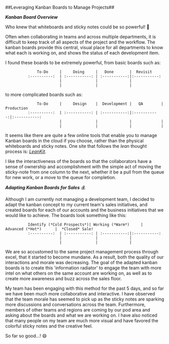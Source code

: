 ##Leveraging Kanban Boards to Manage Projects##

***Kanban Board Overview***

  Who knew that whiteboards and sticky notes could be so powerful! :clap: 
  
  Often when collaborating in teams and across multiple departments, it is difficult to keep track of all aspects of the project and the workflow. The kanban boards provide this central, visual place for all departments to know what each is working on, and shows the status of each development item.
  
  I found these boards to be extremely powerful, from basic boards such as:
  
                  To-Do     |     Doing     |   Done       |  Revisit
              :----------:  | :-----------: | :-----------:|:-----------:
                            |               |              |
                            |               |              |  
  
  to more complicated boards such as:

                  To-Do     |     Design    |  Development |   QA        | Production
              :----------:  | :-----------: | :-----------:|:-----------:|:-----------:
                            |               |              |             |
                            |               |              |             |

  It seems like there are quite a few online tools that enable you to manage Kanban boards in the cloud if you choose, rather than the physical whiteboards and sticky notes. One site that follows the *lean* thought process is: [*LeanKit*](http://leankit.com/kanban/kanban-board/).
  
  I like the interactiveness of the boards so that the collaborators have a sense of ownership and accomplishment with the simple act of moving the sticky-note from one column to the next, whether it be a pull from the queue for new work, or a move to the queue for completion.
  
  
  ***Adapting Kanban Boards for Sales*** :moneybag:
  
  Although I am currently not managing a development team, I decided to adapt the kanban concept to my current team's sales initiatives, and created boards for each of our accounts and the business initiatives that we would like to achieve. The boards look something like this:
  
              Identify (*Cold Prospects*)| Working (*Warm*)     |   Advanced (*Hot*)      |  *Closed* Sale!
              :----------:  | :-----------: | :-----------:|:-----------:
                            |               |              |
                            |               |              |  


  We are so accustomed to the same project management process through excel, that it started to become mundane. As a result, both the quality of our interactions and morale was decreasing. The goal of the adapted kanban boards is to create this 'information radiator' to engage the team with more intel on what others on the same account are working on, as well as to create more awareness and buzz across the sales floor.
  
  My team has been engaging with this method for the past 5 days, and so far we have been much more collaborative and interactive. I have observed that the team morale has seemed to pick up as the sticky notes are sparking more discussions and conversations across the team. Furthermore, members of other teams and regions are coming by our pod area and asking about the boards and what we are working on. I have also noticed that many people on my team are much more visual and have favored the colorful sticky notes and the creative feel.
  
  So far so good...! :smile:
